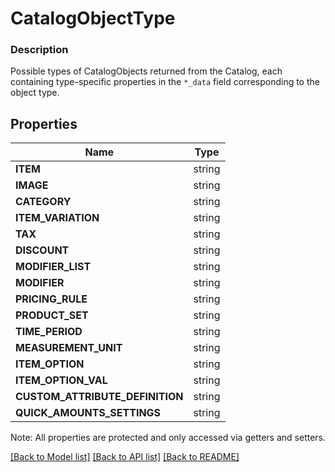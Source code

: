 # CatalogObjectType

### Description

Possible types of CatalogObjects returned from the Catalog, each containing type-specific properties in the `*_data` field corresponding to the object type.

## Properties
Name | Type
------------ | -------------
**ITEM** | string
**IMAGE** | string
**CATEGORY** | string
**ITEM_VARIATION** | string
**TAX** | string
**DISCOUNT** | string
**MODIFIER_LIST** | string
**MODIFIER** | string
**PRICING_RULE** | string
**PRODUCT_SET** | string
**TIME_PERIOD** | string
**MEASUREMENT_UNIT** | string
**ITEM_OPTION** | string
**ITEM_OPTION_VAL** | string
**CUSTOM_ATTRIBUTE_DEFINITION** | string
**QUICK_AMOUNTS_SETTINGS** | string

Note: All properties are protected and only accessed via getters and setters.

[[Back to Model list]](../../README.md#documentation-for-models) [[Back to API list]](../../README.md#documentation-for-api-endpoints) [[Back to README]](../../README.md)

